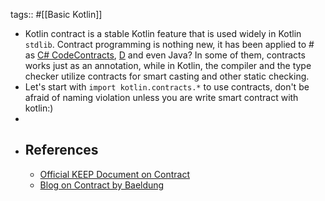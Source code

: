 tags:: #[[Basic Kotlin]]

- Kotlin contract is a stable Kotlin feature that is used widely in Kotlin `stdlib`. Contract programming is nothing new, it has been applied to # as [C# CodeContracts](https://learn.microsoft.com/en-us/dotnet/framework/debug-trace-profile/code-contracts), [D](https://dlang.org/spec/contracts.html) and even Java? In some of them, contracts works just as an annotation, while in Kotlin, the compiler and the type checker utilize contracts for smart casting and other static checking.
- Let's start with `import kotlin.contracts.*` to use contracts, don't be afraid of naming violation unless you are write smart contract with kotlin:)
-
- ## References
	- [Official KEEP Document on Contract](https://github.com/Kotlin/KEEP/blob/master/proposals/kotlin-contracts.md)
	- [Blog on Contract by Baeldung](https://www.baeldung.com/kotlin/contracts)